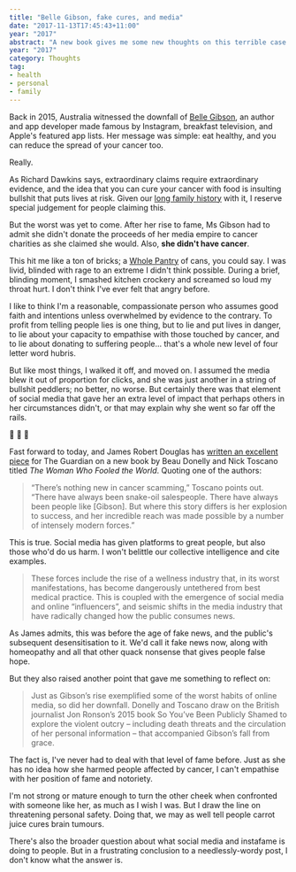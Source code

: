 ```yaml
---
title: "Belle Gibson, fake cures, and media"
date: "2017-11-13T17:45:43+11:00"
year: "2017"
abstract: "A new book gives me some new thoughts on this terrible case."
year: "2017"
category: Thoughts
tag:
- health
- personal
- family
---
```

Back in 2015, Australia witnessed the downfall of [Belle Gibson], an author and app developer made famous by Instagram, breakfast television, and Apple's featured app lists. Her message was simple: eat healthy, and you can reduce the spread of your cancer too.

Really.

As Richard Dawkins says, extraordinary claims require extraordinary evidence, and the idea that you can cure your cancer with food is insulting bullshit that puts lives at risk. Given our [long family history] with it, I reserve special judgement for people claiming this.

But the worst was yet to come. After her rise to fame, Ms Gibson had to admit she didn't donate the proceeds of her media empire to cancer charities as she claimed she would. Also, **she didn't have cancer**.

This hit me like a ton of bricks; a [Whole Pantry] of cans, you could say. I was livid, blinded with rage to an extreme I didn't think possible. During a brief, blinding moment, I smashed kitchen crockery and screamed so loud my throat hurt. I don't think I've ever felt that angry before.

I like to think I'm a reasonable, compassionate person who assumes good faith and intentions unless overwhelmed by evidence to the contrary. To profit from telling people lies is one thing, but to lie and put lives in danger, to lie about your capacity to empathise with those touched by cancer, and to lie about donating to suffering people... that's a whole new level of four letter word hubris.

But like most things, I walked it off, and moved on. I assumed the media blew it out of proportion for clicks, and she was just another in a string of bullshit peddlers; no better, no worse. But certainly there was that element of social media that gave her an extra level of impact that perhaps others in her circumstances didn't, or that may explain why she went so far off the rails.

<p>🌲 🌲 🌲</p>

Fast forward to today, and James Robert Douglas has [written an excellent piece] for The Guardian on a new book by Beau Donelly and Nick Toscano titled *The Woman Who Fooled the World*. Quoting one of the authors:

> “There’s nothing new in cancer scamming,” Toscano points out. “There have always been snake-oil salespeople. There have always been people like [Gibson]. But where this story differs is her explosion to success, and her incredible reach was made possible by a number of intensely modern forces.”

This is true. Social media has given platforms to great people, but also those who'd do us harm. I won't belittle our collective intelligence and cite examples.

> These forces include the rise of a wellness industry that, in its worst manifestations, has become dangerously untethered from best medical practice. This is coupled with the emergence of social media and online “influencers”, and seismic shifts in the media industry that have radically changed how the public consumes news. 

As James admits, this was before the age of fake news, and the public's subsequent desensitisation to it. We'd call it fake news now, along with homeopathy and all that other quack nonsense that gives people false hope.

But they also raised another point that gave me something to reflect on:

> Just as Gibson’s rise exemplified some of the worst habits of online media, so did her downfall. Donelly and Toscano draw on the British journalist Jon Ronson’s 2015 book So You’ve Been Publicly Shamed to explore the violent outcry – including death threats and the circulation of her personal information – that accompanied Gibson’s fall from grace.

The fact is, I've never had to deal with that level of fame before. Just as she has no idea how she harmed people affected by cancer, I can't empathise with her position of fame and notoriety.

I'm not strong or mature enough to turn the other cheek when confronted with someone like her, as much as I wish I was. But I draw the line on threatening personal safety. Doing that, we may as well tell people carrot juice cures brain tumours.

There's also the broader question about what social media and instafame is doing to people. But in a frustrating conclusion to a needlessly-wordy post, I don't know what the answer is.

[Belle Gibson]: https://en.wikipedia.org/wiki/Belle_Gibson
[long family history]: https://rubenerd.com/dedication/
[Whole Pantry]: https://en.wikipedia.org/wiki/Belle_Gibson#The_Whole_Pantry
[written an excellent piece]: https://www.theguardian.com/books/2017/nov/13/behind-belle-gibsons-cancer-con-everything-about-this-story-is-extreme

